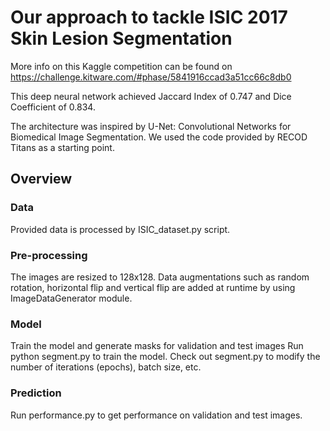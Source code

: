 # Our approach to tackle ISIC 2017 Skin Lesion Segmentation

More info on this Kaggle competition can be found on https://challenge.kitware.com/#phase/5841916ccad3a51cc66c8db0

This deep neural network achieved Jaccard Index of 0.747 and Dice Coefficient of 0.834.

The architecture was inspired by U-Net: Convolutional Networks for Biomedical Image Segmentation. We used the code provided by RECOD Titans as a starting point.

## Overview
### Data
Provided data is processed by ISIC_dataset.py script. 

### Pre-processing
The images are resized to 128x128. Data augmentations such as random rotation, horizontal flip and vertical flip are added at runtime by using ImageDataGenerator module. 

### Model
Train the model and generate masks for validation and test images
Run python segment.py to train the model.
Check out segment.py to modify the number of iterations (epochs), batch size, etc.

### Prediction
Run performance.py to get performance on validation and test images.
